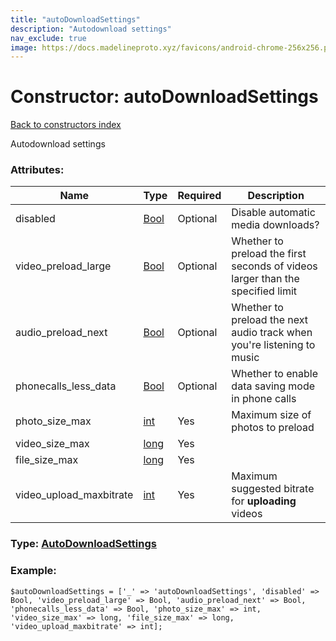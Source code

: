```yaml
---
title: "autoDownloadSettings"
description: "Autodownload settings"
nav_exclude: true
image: https://docs.madelineproto.xyz/favicons/android-chrome-256x256.png
---
```

# Constructor: autoDownloadSettings  
[Back to constructors index](/API_docs/constructors/index.html)



Autodownload settings

### Attributes:

| Name     |    Type       | Required | Description |
|----------|---------------|----------|-------------|
|disabled|[Bool](/API_docs/types/Bool.html) | Optional|Disable automatic media downloads?|
|video\_preload\_large|[Bool](/API_docs/types/Bool.html) | Optional|Whether to preload the first seconds of videos larger than the specified limit|
|audio\_preload\_next|[Bool](/API_docs/types/Bool.html) | Optional|Whether to preload the next audio track when you're listening to music|
|phonecalls\_less\_data|[Bool](/API_docs/types/Bool.html) | Optional|Whether to enable data saving mode in phone calls|
|photo\_size\_max|[int](/API_docs/types/int.html) | Yes|Maximum size of photos to preload|
|video\_size\_max|[long](/API_docs/types/long.html) | Yes|
|file\_size\_max|[long](/API_docs/types/long.html) | Yes|
|video\_upload\_maxbitrate|[int](/API_docs/types/int.html) | Yes|Maximum suggested bitrate for **uploading** videos|



### Type: [AutoDownloadSettings](/API_docs/types/AutoDownloadSettings.html)


### Example:

```
$autoDownloadSettings = ['_' => 'autoDownloadSettings', 'disabled' => Bool, 'video_preload_large' => Bool, 'audio_preload_next' => Bool, 'phonecalls_less_data' => Bool, 'photo_size_max' => int, 'video_size_max' => long, 'file_size_max' => long, 'video_upload_maxbitrate' => int];
```  
